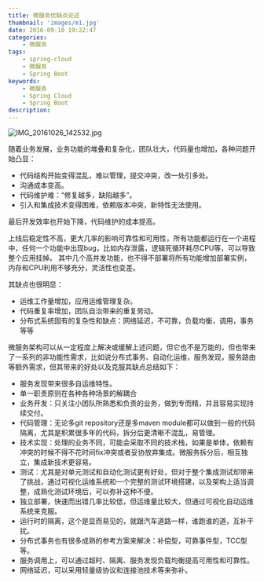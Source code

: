 ```yaml
---
title: 微服务优缺点论述
thumbnail: 'images/m1.jpg'
date: 2016-09-10 19:22:47
categories:
	- 微服务
tags:
	- spring-cloud
	- 微服务
	- Spring Boot
keywords:
	- 微服务
	- Spring Cloud
	- Spring Boot
description:
---
```


![IMG_20161026_142532.jpg](http://upload-images.jianshu.io/upload_images/2519252-a51def43c01ae44e.jpg?imageMogr2/auto-orient/strip%7CimageView2/2/w/400)

随着业务发展，业务功能的堆叠和复杂化，团队壮大，代码量也增加，各种问题开始凸显：

* 代码结构开始变得混乱，难以管理，提交冲突，改一处引多处。
* 沟通成本变高。
* 代码维护难：“修复越多，缺陷越多”。
* 引入和集成技术变得困难，依赖版本冲突，新特性无法使用。

最后开发效率也开始下降，代码维护的成本提高。

上线后稳定性不高，更大几率的影响可靠性和可用性，所有功能都运行在一个进程中，任何一个功能中出现bug，比如内存泄露，逻辑死循环耗尽CPU等，可以导致整个应用挂掉。
其中几个高并发功能，也不得不部署将所有功能增加部署实例，内存和CPU利用不够充分，灵活性也变差。

其缺点也很明显：

- 运维工作量增加，应用运维管理复杂。
- 代码重复率增加，团队自治带来的重复劳动。
- 分布式系统固有的复杂性和缺点：网络延迟，不可靠，负载均衡，调用，事务等等

微服务架构可以从一定程度上解决或缓解上述问题，但它也不是万能的，但也带来了一系列的非功能性需求，比如说分布式事务、自动化运维，服务发现，服务路由等额外需求，但其带来的好处以及克服其缺点总结如下：

- 服务发现带来很多自运维特性。
- 单一职责原则在各种各种场景的解耦合
- 业务开发：只关注小团队所熟悉和负责的业务，做到专而精，并且容易实现持续交付。
- 代码管理：无论多git repository还是多maven module都可以做到一般的代码隔离，尤其是积累很多年的代码，拆分后更清晰不混乱，易管理。
- 技术实现：处理的业务不同，可能会采取不同的技术栈，如果是单体，依赖有冲突的时候不得不花时间fix冲突或者妥协放弃集成。微服务拆分后，相互独立，集成新技术更容易。
- 测试：尤其是对单元测试和自动化测试更有好处，但对于整个集成测试却带来了挑战，通过可视化运维系统和一个完整的测试环境搭建，以及架构上适当调整，成熟化测试环境后，可以弥补这种不便。
- 独立部署，快速而出错几率比较低，但运维量比较大，但通过可视化自动运维系统来克服。
- 运行时的隔离，这个是显而易见的，就跟汽车道路一样，谁跑谁的道，互补干扰。
- 分布式事务也有很多成熟的参考方案来解决：补偿型，可靠事件型，TCC型等。
- 服务调用上，可以通过超时、隔离、服务发现负载均衡提高可用性和可靠性。
- 网络延迟，可以采用轻量级协议和连接池技术等来弥补。

